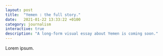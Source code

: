```yaml
---
layout: post
title:  "Yemen : the full story."
date:   2021-01-22 13:33:22 +0100
category: journalism
interactive: true 
description: "A long-form visual essay about Yemen is coming soon."
---
```

Lorem ipsum.